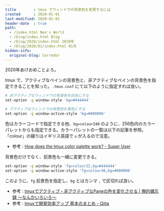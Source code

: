 ```yaml
---
title        : tmux でウィンドウの背景色を変更するには
created      : 2020-01-01
last-modified: 2020-01-01
header-date  : true
path:
  - /index.html Neo's World
  - /blog/index.html Blog
  - /blog/2020/index.html 2020年
  - /blog/2020/01/index.html 01月
hidden-info:
  original-blog: Corredor
---
```


2020年あけおめことよろ。

tmux で、アクティブなペインの背景色と、非アクティブなペインの背景色を指定できることを知った。`.tmux.conf` にて以下のように指定すれば良い。

```bash
# 非アクティブなウィンドウの背景色を灰色にする
set-option -g window-style 'bg=#444444'

# アクティブなウィンドウの背景色を黒色にする
set-option -g window-active-style 'bg=#000000'
```

色はカラーコードで指定できる他、`bg=colour240` のように、256色内のカラーパレットからも指定できる。カラーパレットの一覧は以下の記事を参照。「colour」の綴りはイギリス英語で `u` が入るので注意。

- 参考 : [How does the tmux color palette work? - Super User](https://superuser.com/questions/285381/how-does-the-tmux-color-palette-work/1104214#1104214)

背景色だけでなく、前景色も一緒に変更できる。

```bash
set-option -g window-style 'fg=colour22,bg=#444444'
set-option -g window-active-style 'fg=colour46,bg=#000000'
```

このように、`fg` 前景色を指定し、`bg` とはカンマ `,` で区切れば良い。

- 参考 : [tmuxでアクティブ・非アクティブなPaneの色を変化させる | 俺的備忘録 〜なんかいろいろ〜](https://orebibou.com/2018/05/tmux%E3%81%A7%E3%82%A2%E3%82%AF%E3%83%86%E3%82%A3%E3%83%96%E3%83%BB%E9%9D%9E%E3%82%A2%E3%82%AF%E3%83%86%E3%82%A3%E3%83%96%E3%81%AApane%E3%81%AE%E8%89%B2%E3%82%92%E5%A4%89%E5%8C%96%E3%81%95%E3%81%9B/)
- 参考 : [tmuxで開発効率アップ 基本のまとめ - Qiita](https://qiita.com/ryuichi1208/items/12e18623833b93517a98)
